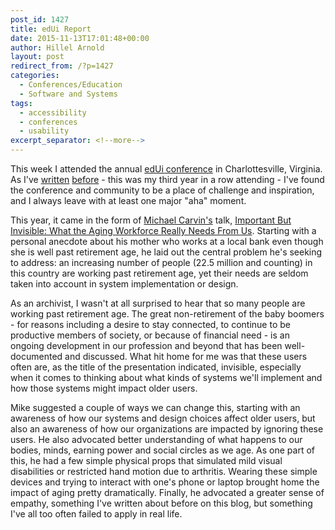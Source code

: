 ```yaml
---
post_id: 1427
title: edUi Report
date: 2015-11-13T17:01:48+00:00
author: Hillel Arnold
layout: post
redirect_from: /?p=1427
categories:
  - Conferences/Education
  - Software and Systems
tags:
  - accessibility
  - conferences
  - usability
excerpt_separator: <!--more-->
---
```

This week I attended the annual [edUi conference](http://eduiconf.org/) in Charlottesville, Virginia. As I've [written](/lessons-from-edui) [before](/edui-report) - this was my third year in a row attending - I've found the conference and community to be a place of challenge and inspiration, and I always leave with at least one major "aha" moment.<!--more-->

This year, it came in the form of [Michael Carvin's](https://twitter.com/mcarvin) talk, [Important But Invisible: What the Aging Workforce Really Needs From Us](http://eduiconf.org/sessions/edui_uxage/). Starting with a personal anecdote about his mother who works at a local bank even though she is well past retirement age, he laid out the central problem he's seeking to address: an increasing number of people (22.5 million and counting) in this country are working past retirement age, yet their needs are seldom taken into account in system implementation or design.

As an archivist, I wasn't at all surprised to hear that so many people are working past retirement age. The great non-retirement of the baby boomers - for reasons including a desire to stay connected, to continue to be productive members of society, or because of financial need - is an ongoing development in our profession and beyond that has been well-documented and discussed. What hit home for me was that these users often are, as the title of the presentation indicated, invisible, especially when it comes to thinking about what kinds of systems we'll implement and how those systems might impact older users.

Mike suggested a couple of ways we can change this, starting with an awareness of how our systems and design choices affect older users, but also an awareness of how our organizations are impacted by ignoring these users. He also advocated better understanding of what happens to our bodies, minds, earning power and social circles as we age. As one part of this, he had a few simple physical props that simulated mild visual disabilities or restricted hand motion due to arthritis. Wearing these simple devices and trying to interact with one's phone or laptop brought home the impact of aging pretty dramatically. Finally, he advocated a greater sense of empathy, something I've written about before on this blog, but something I've all too often failed to apply in real life.
